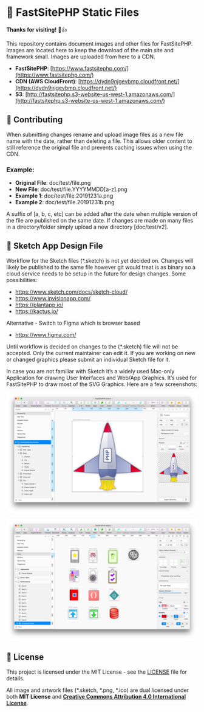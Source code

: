 # 🌟 FastSitePHP Static Files

**Thanks for visiting!** 🌠👍

This repository contains document images and other files for FastSitePHP. Images are located here to keep the download of the main site and framework small. Images are uploaded from here to a CDN.

* __FastSitePHP__: [https://www.fastsitephp.com/](https://www.fastsitephp.com/)
* __CDN (AWS CloudFront)__: [https://dydn9njgevbmp.cloudfront.net/](https://dydn9njgevbmp.cloudfront.net/)
* __S3__: [http://fastsitephp.s3-website-us-west-1.amazonaws.com/](http://fastsitephp.s3-website-us-west-1.amazonaws.com/)

## 🤝 Contributing

When submitting changes rename and upload image files as a new file name with the date, rather than deleting a file. This allows older content to still reference the original file and prevents caching issues when using the CDN.

### Example:
* __Original File__: doc/test/file.png
* __New File__: doc/test/file.YYYYMMDD[a-z].png
* __Example 1__: doc/test/file.20191231a.png
* __Example 2__: doc/test/file.20191231b.png

A suffix of [a, b, c, etc] can be added after the date when multiple version of the file are published on the same date. If changes are made on many files in a directory/folder simply upload a new directory [doc/test/v2].

## 🚀 Sketch App Design File

Workflow for the Sketch files (*.sketch) is not yet decided on. Changes will likely be published to the same file however git would treat is as binary so a cloud service needs to be setup in the future for design changes. Some possibilities:

* <a href="https://www.sketch.com/docs/sketch-cloud/" target="_blank">https://www.sketch.com/docs/sketch-cloud/</a>
* <a href="https://www.invisionapp.com/" target="_blank">https://www.invisionapp.com/</a>
* <a href="https://plantapp.io/" target="_blank">https://plantapp.io/</a>
* <a href="https://kactus.io/" target="_blank">https://kactus.io/</a>

Alternative - Switch to Figma which is browser based

* <a href="https://www.figma.com/" target="_blank">https://www.figma.com/</a>

Until workflow is decided on changes to the (*.sketch) file will not be accepted. Only the current maintainer can edit it. If you are working on new or changed graphics please submit an individual Sketch file for it.

In case you are not familiar with Sketch it’s a widely used Mac-only Application for drawing User Interfaces and Web/App Graphics. It’s used for FastSitePHP to draw most of the SVG Graphics. Here are a few screenshots:

![Sketch - Rocketship](https://raw.githubusercontent.com/fastsitephp/static-files/master/img/screenshots/Sketch-Rocketship.png)

![Sketch - Icons](https://raw.githubusercontent.com/fastsitephp/static-files/master/img/screenshots/Sketch-Icons.png)

## :memo: License

This project is licensed under the MIT License - see the [LICENSE](LICENSE) file for details.

All image and artwork files (*.sketch, *.png, *.ico) are dual licensed under both **MIT License** and <a href="https://creativecommons.org/licenses/by/4.0/" target="_blank" style="font-weight:bold;">Creative Commons Attribution 4.0 International License</a>.
